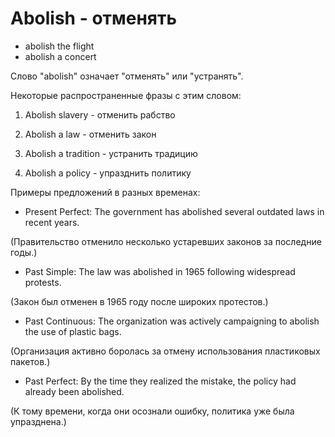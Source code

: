 # Abolish - отменять

- abolish the flight
- abolish a concert

Слово "abolish" означает "отменять" или "устранять".

Некоторые распространенные фразы с этим словом:

1. Abolish slavery - отменить рабство

2. Abolish a law - отменить закон

3. Abolish a tradition - устранить традицию

4. Abolish a policy - упразднить политику

Примеры предложений в разных временах:

- Present Perfect: The government has abolished several outdated laws in recent years.

(Правительство отменило несколько устаревших законов за последние годы.)

- Past Simple: The law was abolished in 1965 following widespread protests.

(Закон был отменен в 1965 году после широких протестов.)

- Past Continuous: The organization was actively campaigning to abolish the use of plastic bags.

(Организация активно боролась за отмену использования пластиковых пакетов.)

- Past Perfect: By the time they realized the mistake, the policy had already been abolished.

(К тому времени, когда они осознали ошибку, политика уже была упразднена.)
